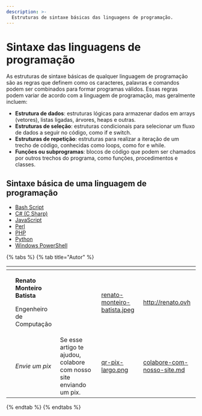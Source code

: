 ```yaml
---
description: >-
  Estruturas de sintaxe básicas das linguagens de programação.
---
```


# Sintaxe das linguagens de programação

As estruturas de sintaxe básicas de qualquer linguagem de programação são as regras que definem como os caracteres, palavras e comandos podem ser combinados para formar programas válidos. Essas regras podem variar de acordo com a linguagem de programação, mas geralmente incluem:

- **Estrutura de dados**: estruturas lógicas para armazenar dados em arrays (vetores), listas ligadas, árvores, heaps e outras.
- **Estruturas de seleção**: estruturas condicionais para selecionar um fluxo de dados a seguir no código, como if e switch.
- **Estruturas de repetição**: estruturas para realizar a iteração de um trecho de código, conhecidas como loops, como for e while.
- **Funções ou subprogramas**: blocos de código que podem ser chamados por outros trechos do programa, como funções, procedimentos e classes.

## Sintaxe básica de uma linguagem de programação

- [Bash Script](bash.md)
- [C# (C Sharp)](csharp.md)
- [JavaScript](javascript.md)
- [Perl](perl.md)
- [PHP](php.md)
- [Python](sintaxe-programacao/python)
- [Windows PowerShell](powershell.md)

{% tabs %}
{% tab title="Autor" %}
<table data-card-size="large" data-view="cards"><thead><tr><th data-type="users" data-multiple></th><th></th><th></th><th data-hidden data-card-cover data-type="files"></th><th data-hidden data-card-target data-type="content-ref"></th></tr></thead><tbody><tr><td></td><td><p><strong>Renato Monteiro Batista</strong></p><p>Engenheiro de Computação</p></td><td></td><td><a href="../../.gitbook/assets/renato-monteiro-batista.jpeg">renato-monteiro-batista.jpeg</a></td><td><a href="http://renato.ovh">http://renato.ovh</a></td></tr><tr><td></td><td><em>Envie um pix</em></td><td>Se esse artigo te ajudou, colabore com nosso site enviando um pix.</td><td><a href="../../.gitbook/assets/qr-pix-largo.png">qr-pix-largo.png</a></td><td><a href="../../colabore-com-nosso-site.md">colabore-com-nosso-site.md</a></td></tr></tbody></table>
{% endtab %}
{% endtabs %}